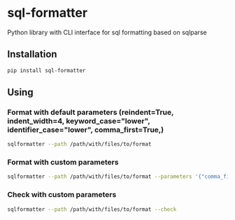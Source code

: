 # sql-formatter

Python library with CLI interface for sql formatting based on sqlparse

## Installation

```bash
pip install sql-formatter
```

## Using

### Format with default parameters (reindent=True, indent_width=4, keyword_case="lower", identifier_case="lower", comma_first=True,)

```bash
sqlformatter --path /path/with/files/to/format
```

### Format with custom parameters

```bash
sqlformatter --path /path/with/files/to/format --parameters '{"comma_first":0}'
```

### Check with custom parameters

```bash
sqlformatter --path /path/with/files/to/format --check
```
